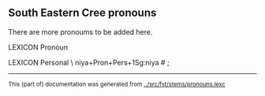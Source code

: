 ## South Eastern Cree pronouns

There are more pronoums to be added here.

LEXICON Pronoun 


LEXICON Personal  \\
niya+Pron+Pers+1Sg:niya # ; 
* * *
<small>This (part of) documentation was generated from [../src/fst/stems/pronouns.lexc](http://github.com/giellalt/lang-crj/blob/main/../src/fst/stems/pronouns.lexc)</small>
